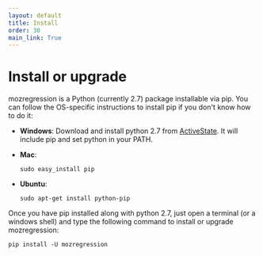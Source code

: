 ```yaml
---
layout: default
title: Install
order: 30
main_link: True
---
```


# Install or upgrade

mozregression is a Python (currently 2.7) package installable via pip. You can
follow the OS-specific instructions to install pip if you don't know how to do it:

- **Windows**:
  Download and install python 2.7 from
  [ActiveState](http://www.activestate.com/activepython/downloads).
  It will include pip and set python in your PATH.
- **Mac**:

      sudo easy_install pip

- **Ubuntu**:

      sudo apt-get install python-pip

Once you have pip installed along with python 2.7, just open a terminal
(or a windows shell) and type the following command to install or upgrade
mozregression:

    pip install -U mozregression
